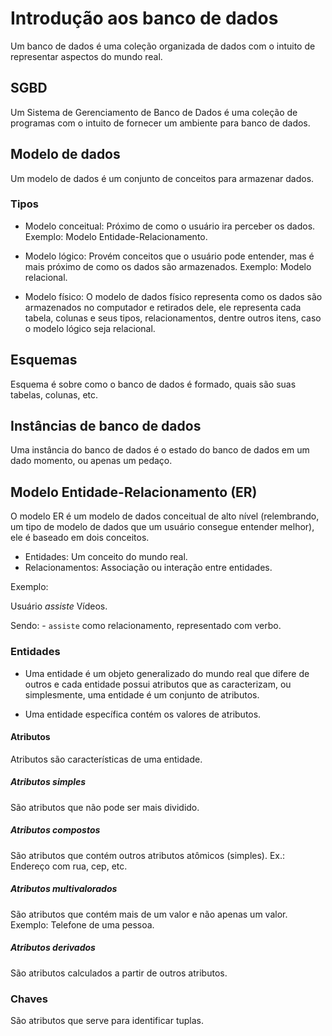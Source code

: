 # Introdução aos banco de dados

Um banco de dados é uma coleção organizada de dados com o intuito de representar aspectos do mundo real.

## SGBD

Um Sistema de Gerenciamento de Banco de Dados é uma coleção de programas com o intuito de fornecer um ambiente para banco de dados.

## Modelo de dados

Um modelo de dados é um conjunto de conceitos para armazenar dados.

### Tipos

- Modelo conceitual: Próximo de como o usuário ira perceber os dados. Exemplo: Modelo Entidade-Relacionamento.

- Modelo lógico: Provém conceitos que o usuário pode entender, mas é mais próximo de como os dados são armazenados. Exemplo: Modelo relacional.

- Modelo físico: O modelo de dados físico representa como os dados são armazenados no computador e retirados dele, ele representa cada tabela, colunas e seus tipos, relacionamentos, dentre outros itens, caso o modelo lógico seja relacional.

## Esquemas

Esquema é sobre como o banco de dados é formado, quais são suas tabelas, colunas, etc. 

## Instâncias de banco de dados

Uma instância do banco de dados é o estado do banco de dados em um dado momento, ou apenas um pedaço.

## Modelo Entidade-Relacionamento (ER)

O modelo ER é um modelo de dados conceitual de alto nível (relembrando, um tipo de modelo de dados que um usuário consegue entender melhor), ele é baseado em dois conceitos.

- Entidades: Um conceito do mundo real. 
- Relacionamentos: Associação ou interação entre entidades.

Exemplo:

Usuário *assiste* Vídeos.

Sendo:
	- `assiste` como relacionamento, representado com verbo.

### Entidades

- Uma entidade é um objeto generalizado do mundo real que difere de outros e cada entidade possui atributos que as caracterizam, ou simplesmente, uma entidade é um conjunto de atributos.

- Uma entidade específica contém os valores de atributos.

#### Atributos

Atributos são características de uma entidade.

##### Atributos simples

São atributos que não pode ser mais dividido.

##### Atributos compostos

São atributos que contém outros atributos atômicos (simples). Ex.: Endereço com rua, cep, etc.

##### Atributos multivalorados

São atributos que contém mais de um valor e não apenas um valor. Exemplo: Telefone de uma pessoa.

##### Atributos derivados

São atributos calculados a partir de outros atributos.

### Chaves

São atributos que serve para identificar tuplas.